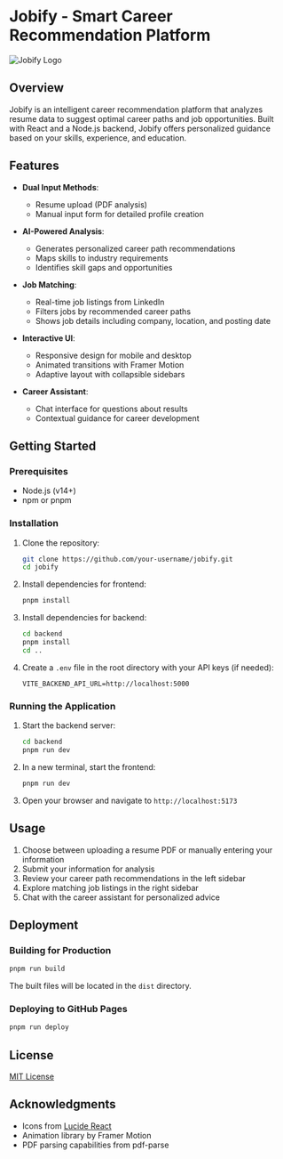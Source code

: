 # Jobify - Smart Career Recommendation Platform

![Jobify Logo](/public/webIcon.png)

## Overview

Jobify is an intelligent career recommendation platform that analyzes resume data to suggest optimal career paths and job opportunities. Built with React and a Node.js backend, Jobify offers personalized guidance based on your skills, experience, and education.

## Features

- **Dual Input Methods**:

  - Resume upload (PDF analysis)
  - Manual input form for detailed profile creation

- **AI-Powered Analysis**:

  - Generates personalized career path recommendations
  - Maps skills to industry requirements
  - Identifies skill gaps and opportunities

- **Job Matching**:

  - Real-time job listings from LinkedIn
  - Filters jobs by recommended career paths
  - Shows job details including company, location, and posting date

- **Interactive UI**:

  - Responsive design for mobile and desktop
  - Animated transitions with Framer Motion
  - Adaptive layout with collapsible sidebars

- **Career Assistant**:
  - Chat interface for questions about results
  - Contextual guidance for career development

## Getting Started

### Prerequisites

- Node.js (v14+)
- npm or pnpm

### Installation

1. Clone the repository:

   ```bash
   git clone https://github.com/your-username/jobify.git
   cd jobify
   ```

2. Install dependencies for frontend:

   ```bash
   pnpm install
   ```

3. Install dependencies for backend:

   ```bash
   cd backend
   pnpm install
   cd ..
   ```

4. Create a `.env` file in the root directory with your API keys (if needed):
   ```
   VITE_BACKEND_API_URL=http://localhost:5000
   ```

### Running the Application

1. Start the backend server:

   ```bash
   cd backend
   pnpm run dev
   ```

2. In a new terminal, start the frontend:

   ```bash
   pnpm run dev
   ```

3. Open your browser and navigate to `http://localhost:5173`

## Usage

1. Choose between uploading a resume PDF or manually entering your information
2. Submit your information for analysis
3. Review your career path recommendations in the left sidebar
4. Explore matching job listings in the right sidebar
5. Chat with the career assistant for personalized advice

## Deployment

### Building for Production

```bash
pnpm run build
```

The built files will be located in the `dist` directory.

### Deploying to GitHub Pages

```bash
pnpm run deploy
```

## License

[MIT License](LICENSE)

## Acknowledgments

- Icons from [Lucide React](https://lucide.dev/)
- Animation library by Framer Motion
- PDF parsing capabilities from pdf-parse
